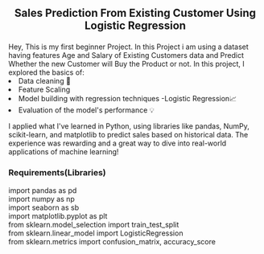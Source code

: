 <h2><p align='center'> Sales Prediction From Existing Customer Using Logistic Regression </h2>
Hey, This is my first beginner Project. In this Project i am using a dataset having features Age and Salary of Existing Customers data and Predict Whether the new Customer will Buy the Product or not.
In this project, I explored the basics of:<br>
<li> Data cleaning 🧹<br>
<li> Feature Scaling <br>
<li> Model building with regression techniques -Logistic Regression📈
<li> Evaluation of the model's performance 💡

I applied what I've learned in Python, using libraries like pandas, NumPy, scikit-learn, and matplotlib to predict sales based on historical data. The experience was rewarding and a great way to dive into real-world applications of machine learning!
<h3>Requirements(Libraries)</h3>
import pandas as pd<br>
import numpy as np<br>
import seaborn as sb<br>
import matplotlib.pyplot as plt<br>
from sklearn.model_selection import train_test_split<br>
from sklearn.linear_model import LogisticRegression<br>
from sklearn.metrics import confusion_matrix, accuracy_score
